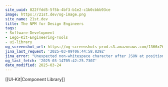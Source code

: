 ```yaml
---
site_uuid: 022ffdd5-5f5b-4bf3-b1e2-c1b0cbbb93ce
image: https://21st.dev/og-image.png
site_name: 21st.dev
title: The NPM for Design Engineers
tags:
- Software-Development
- Lego-Kit-Engineering-Tools
- ui-library
og_screenshot_url: https://og-screenshots-prod.s3.amazonaws.com/1366x768/80/false/db45f546308b042b23bed2a8f9688b6491194490b47a9c110983414197dc46d1.jpeg
jina_last_request: '2025-03-09T06:44:58.829Z'
jina_error: "Unexpected non-whitespace character after JSON at position 2"
og_last_fetch: '2025-03-14T05:42:25.730Z'
date_modified: 2025-03-24
---
```



[[UI-Kit|Component Library]]

